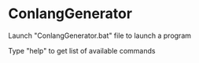 # ConlangGenerator

Launch "ConlangGenerator.bat" file to launch a program

Type "help" to get list of available commands

